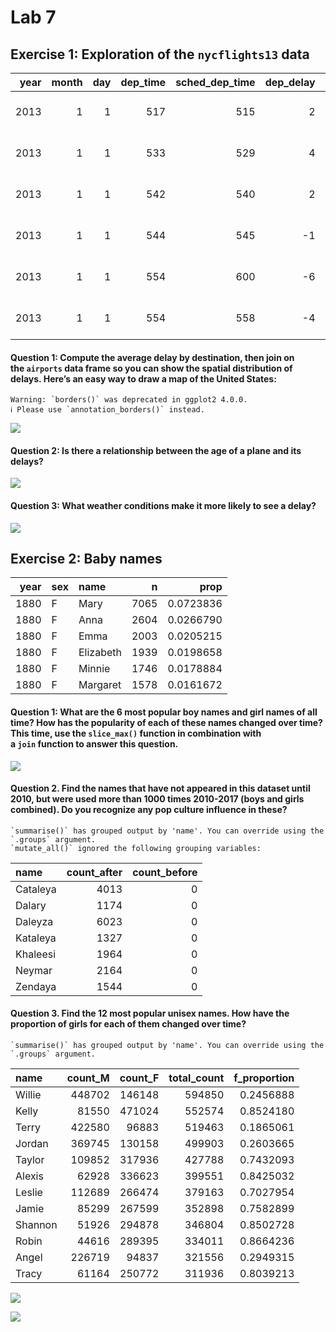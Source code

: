 # Lab 7


## **Exercise 1: Exploration of the `nycflights13` data**

| year | month | day | dep_time | sched_dep_time | dep_delay | arr_time | sched_arr_time | arr_delay | carrier | flight | tailnum | origin | dest | air_time | distance | hour | minute | time_hour |
|---:|---:|---:|---:|---:|---:|---:|---:|---:|:---|---:|:---|:---|:---|---:|---:|---:|---:|:---|
| 2013 | 1 | 1 | 517 | 515 | 2 | 830 | 819 | 11 | UA | 1545 | N14228 | EWR | IAH | 227 | 1400 | 5 | 15 | 2013-01-01 05:00:00 |
| 2013 | 1 | 1 | 533 | 529 | 4 | 850 | 830 | 20 | UA | 1714 | N24211 | LGA | IAH | 227 | 1416 | 5 | 29 | 2013-01-01 05:00:00 |
| 2013 | 1 | 1 | 542 | 540 | 2 | 923 | 850 | 33 | AA | 1141 | N619AA | JFK | MIA | 160 | 1089 | 5 | 40 | 2013-01-01 05:00:00 |
| 2013 | 1 | 1 | 544 | 545 | -1 | 1004 | 1022 | -18 | B6 | 725 | N804JB | JFK | BQN | 183 | 1576 | 5 | 45 | 2013-01-01 05:00:00 |
| 2013 | 1 | 1 | 554 | 600 | -6 | 812 | 837 | -25 | DL | 461 | N668DN | LGA | ATL | 116 | 762 | 6 | 0 | 2013-01-01 06:00:00 |
| 2013 | 1 | 1 | 554 | 558 | -4 | 740 | 728 | 12 | UA | 1696 | N39463 | EWR | ORD | 150 | 719 | 5 | 58 | 2013-01-01 05:00:00 |

#### **Question 1: Compute the average delay by destination, then join on the `airports` data frame so you can show the spatial distribution of delays. Here’s an easy way to draw a map of the United States:**

    Warning: `borders()` was deprecated in ggplot2 4.0.0.
    ℹ Please use `annotation_borders()` instead.

![](Lab_7_files/figure-commonmark/unnamed-chunk-2-1.png)

#### **Question 2: Is there a relationship between the age of a plane and its delays?**

![](Lab_7_files/figure-commonmark/unnamed-chunk-3-1.png)

#### **Question 3: What weather conditions make it more likely to see a delay?**

![](Lab_7_files/figure-commonmark/unnamed-chunk-4-1.png)

## **Exercise 2: Baby names**

| year | sex | name      |    n |      prop |
|-----:|:----|:----------|-----:|----------:|
| 1880 | F   | Mary      | 7065 | 0.0723836 |
| 1880 | F   | Anna      | 2604 | 0.0266790 |
| 1880 | F   | Emma      | 2003 | 0.0205215 |
| 1880 | F   | Elizabeth | 1939 | 0.0198658 |
| 1880 | F   | Minnie    | 1746 | 0.0178884 |
| 1880 | F   | Margaret  | 1578 | 0.0161672 |

#### **Question 1: What are the 6 most popular boy names and girl names of all time? How has the popularity of each of these names changed over time? This time, use the `slice_max()` function in combination with a `join` function to answer this question.**

![](Lab_7_files/figure-commonmark/unnamed-chunk-6-1.png)

#### **Question 2. Find the names that have not appeared in this dataset until 2010, but were used more than 1000 times 2010-2017 (boys and girls combined). Do you recognize any pop culture influence in these?**

    `summarise()` has grouped output by 'name'. You can override using the
    `.groups` argument.
    `mutate_all()` ignored the following grouping variables:

| name     | count_after | count_before |
|:---------|------------:|-------------:|
| Cataleya |        4013 |            0 |
| Dalary   |        1174 |            0 |
| Daleyza  |        6023 |            0 |
| Kataleya |        1327 |            0 |
| Khaleesi |        1964 |            0 |
| Neymar   |        2164 |            0 |
| Zendaya  |        1544 |            0 |

#### **Question 3. Find the 12 most popular unisex names. How have the proportion of girls for each of them changed over time?**

    `summarise()` has grouped output by 'name'. You can override using the
    `.groups` argument.

| name    | count_M | count_F | total_count | f_proportion |
|:--------|--------:|--------:|------------:|-------------:|
| Willie  |  448702 |  146148 |      594850 |    0.2456888 |
| Kelly   |   81550 |  471024 |      552574 |    0.8524180 |
| Terry   |  422580 |   96883 |      519463 |    0.1865061 |
| Jordan  |  369745 |  130158 |      499903 |    0.2603665 |
| Taylor  |  109852 |  317936 |      427788 |    0.7432093 |
| Alexis  |   62928 |  336623 |      399551 |    0.8425032 |
| Leslie  |  112689 |  266474 |      379163 |    0.7027954 |
| Jamie   |   85299 |  267599 |      352898 |    0.7582899 |
| Shannon |   51926 |  294878 |      346804 |    0.8502728 |
| Robin   |   44616 |  289395 |      334011 |    0.8664236 |
| Angel   |  226719 |   94837 |      321556 |    0.2949315 |
| Tracy   |   61164 |  250772 |      311936 |    0.8039213 |

![](Lab_7_files/figure-commonmark/unnamed-chunk-8-1.png)

![](Lab_7_files/figure-commonmark/unnamed-chunk-8-2.png)
